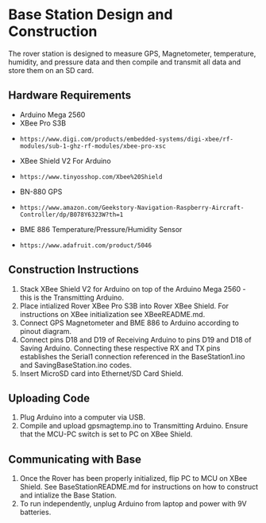 # Base Station Design and Construction
The rover station is designed to measure GPS, Magnetometer, temperature, humidity, and pressure data and then compile and transmit all data and store them on an SD card.
## Hardware Requirements
- Arduino Mega 2560
- XBee Pro S3B
-     https://www.digi.com/products/embedded-systems/digi-xbee/rf-modules/sub-1-ghz-rf-modules/xbee-pro-xsc
- XBee Shield V2 For Arduino
-     https://www.tinyosshop.com/Xbee%20Shield
- BN-880 GPS
-     https://www.amazon.com/Geekstory-Navigation-Raspberry-Aircraft-Controller/dp/B078Y6323W?th=1
- BME 886 Temperature/Pressure/Humidity Sensor
-     https://www.adafruit.com/product/5046

## Construction Instructions
1. Stack XBee Shield V2 for Arduino on top of the Arduino Mega 2560 - this is the Transmitting Arduino.
2. Place intialized Rover XBee Pro S3B into Rover XBee Shield. For instructions on XBee initialization see XBeeREADME.md.
3. Connect GPS Magnetometer and BME 886 to Arduino according to pinout diagram.
4. Connect pins D18 and D19 of Receiving Arduino to pins D19 and D18 of Saving Arduino. Connecting these respective RX and TX pins establishes the Serial1 connection referenced in the BaseStation1.ino and SavingBaseStation.ino codes.
5. Insert MicroSD card into Ethernet/SD Card Shield.
## Uploading Code
1. Plug Arduino into a computer via USB.
2. Compile and upload gpsmagtemp.ino to Transmitting Arduino. Ensure that the MCU-PC switch is set to PC on XBee Shield.
## Communicating with Base
1. Once the Rover has been properly initialized, flip PC to MCU on XBee Shield. See BaseStationREADME.md for instructions on how to construct and intialize the Base Station.
2. To run independently, unplug Arduino from laptop and power with 9V batteries.
